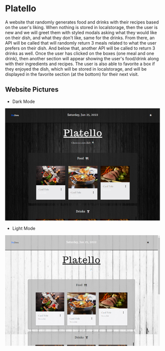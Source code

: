# Platello

A website that randomly generates food and drinks with their recipes based on the user's liking.
When nothing is stored in localstorage, then the user is new and we will greet them with styled modals asking what they would like on their dish, and what they don't like, same for the drinks. From there, an API will be called that will randomly return 3 meals related to what the user prefers on their dish. And below that, another API will be called to return 3 drinks as well. Once the user has clicked on the boxes (one meal and one drink), then another section will appear showing the user's food/drink along with their ingredients and recipes. The user is also able to favorite a box if they enjoyed the dish, which will be stored in localstorage, and will be displayed in the favorite section (at the bottom) for their next visit.

## Website Pictures

- Dark Mode

<img src="./assets/images/demo/platello-demo-dark.png" alt="">

- Light Mode

<img src="./assets/images/demo/platello-demo-light.png" alt="">
